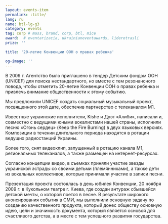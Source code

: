 ```yaml
---
layout: events-item
permalink: :title/
lang: ru
name: btl-lg-g3
category: events
tag: corp # mass, brand, corp, btl, mice
award:  # eventarizacia, ukrainianeventawards, liderotrasli
prize: ''

title: '20-летие Конвенции ООН о правах ребенка'

og-image: ''
---
```


В 2009 г. Агентство было приглашено в тендер Детским фондом ООН (UNICEF) для поиска нестандартного, но вместе с тем резонансного повода, чтобы отметить 20-летие Конвенции ООН о правах ребенка и привлечь внимание общественности к этому событию.
 
Мы предложили UNICEF создать социальный музыкальный проект, посвященного этой дате, обеспечив партнерство с телеканалом М1.

Известные украинские исполнители,  Kishe и Дуэт «Алиби», написали и, совместно с ведущими юными вокалистами нашей страны, исполнили песню «Огонь сердец» (Keep the Fire Burning) в двух языковых версиях. Композиции в течении длительного периода находятся в ротации ведущих радиостанций Украины.

Более того, снят видеоклип, запущенный в ротацию канала М1, региональных телеканалов, а также размещен на интернет-ресурсах.

Согласно концепции видео, в съемках приняли участие звезды украинской эстрады со своими детьми (племянниками), а также дети из вокальных коллективов, которые принимали участие в записи песни.
 
Презентация проекта состоялась в день юбилея Конвенции, 20 ноября 2009 г. в Кукольном театре г. Киева, где создан антураж сбывшейся детской мечты, о которой поется в песне.
В результате широкого анонсирования события в СМИ, мы выполнили основную задачу по созданию качественного продукта, который донес обществу основную идею, цели и значимость документа, который является основой для счастливого детства, а в месте с тем успешного развития государства.
